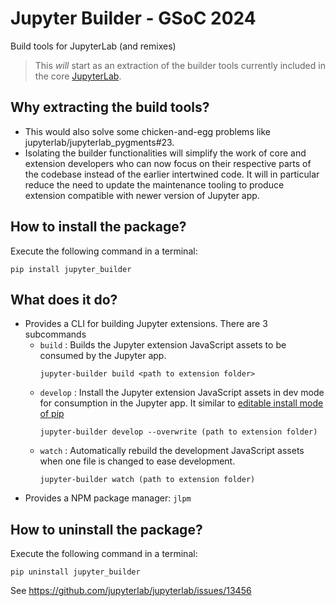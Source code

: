 # Jupyter Builder - GSoC 2024

Build tools for JupyterLab (and remixes)

> This _will_ start as an extraction of the builder tools currently included in
> the core [JupyterLab](https://github.com/jupyterlab/jupyterlab).

## Why extracting the build tools?

- This would also solve some chicken-and-egg problems like jupyterlab/jupyterlab_pygments#23.
- Isolating the builder functionalities will simplify the work
  of core and extension developers who can now focus on their respective parts of the
  codebase instead of the earlier intertwined code. It will in particular reduce the need to update the maintenance tooling to produce extension compatible with newer version of Jupyter app.

## How to install the package?

Execute the following command in a terminal:

```
pip install jupyter_builder
```

## What does it do?

- Provides a CLI for building Jupyter extensions. There are 3 subcommands
  - `build` : Builds the Jupyter extension JavaScript assets to be consumed by the Jupyter app.
    ```
    jupyter-builder build <path to extension folder>
    ```
  - `develop` : Install the Jupyter extension JavaScript assets in dev mode for consumption in the Jupyter app. It similar to [editable install mode of pip](https://pip.pypa.io/en/stable/topics/local-project-installs/#editable-installs)
    ```
    jupyter-builder develop --overwrite (path to extension folder)
    ```
  - `watch` : Automatically rebuild the development JavaScript assets when one file is changed to ease development.
    ```
    jupyter-builder watch (path to extension folder)
    ```
- Provides a NPM package manager: `jlpm`

## How to uninstall the package?

Execute the following command in a terminal:

```
pip uninstall jupyter_builder
```

See https://github.com/jupyterlab/jupyterlab/issues/13456
